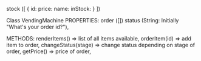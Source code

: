 stock ([
{
id:
price:
name:
inStock:
}
])

Class VendingMachine
PROPERTIES:
order ([])
status (String: Initially "What's your order id?"),

METHODS:
renderItems() => list of all items available,
orderItem(id) => add item to order,
changeStatus(stage) => change status depending on stage of order,
getPrice() => price of order,
